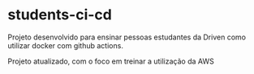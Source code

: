 # students-ci-cd

Projeto desenvolvido para ensinar pessoas estudantes da Driven como utilizar docker com github actions.

Projeto atualizado, com o foco em treinar a utilização da AWS